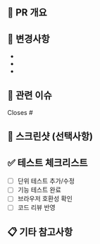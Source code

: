 
## 📝 PR 개요
<!-- 이 PR에서 수행한 작업에 대해 간략히 설명해주세요 -->

## 🔄 변경사항
<!-- 주요 변경사항을 자세히 설명해주세요 -->
- 
- 
- 

## 🔗 관련 이슈
<!-- 이 PR이 해결하는 이슈 번호를 적어주세요 (예: #123) -->
Closes #

## 📸 스크린샷 (선택사항)
<!-- UI 변경이 있는 경우 변경 전/후 스크린샷을 첨부해주세요 -->

## ✅ 테스트 체크리스트
<!-- 테스트한 항목들을 체크해주세요 -->
- [ ] 단위 테스트 추가/수정
- [ ] 기능 테스트 완료
- [ ] 브라우저 호환성 확인
- [ ] 코드 리뷰 반영

## 📋 기타 참고사항
<!-- 리뷰어가 알아야 할 추가 정보가 있다면 적어주세요 -->
